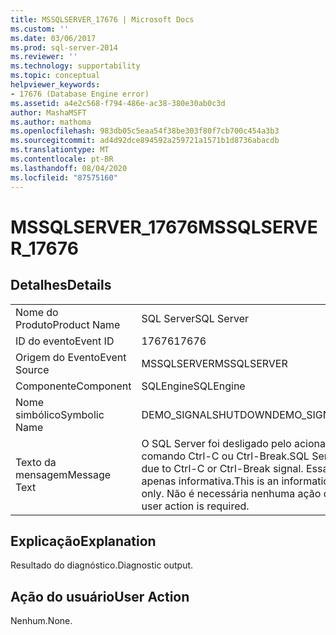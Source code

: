 ```yaml
---
title: MSSQLSERVER_17676 | Microsoft Docs
ms.custom: ''
ms.date: 03/06/2017
ms.prod: sql-server-2014
ms.reviewer: ''
ms.technology: supportability
ms.topic: conceptual
helpviewer_keywords:
- 17676 (Database Engine error)
ms.assetid: a4e2c568-f794-486e-ac38-380e30ab0c3d
author: MashaMSFT
ms.author: mathoma
ms.openlocfilehash: 983db05c5eaa54f38be303f80f7cb700c454a3b3
ms.sourcegitcommit: ad4d92dce894592a259721a1571b1d8736abacdb
ms.translationtype: MT
ms.contentlocale: pt-BR
ms.lasthandoff: 08/04/2020
ms.locfileid: "87575160"
---
```

# <a name="mssqlserver_17676"></a><span data-ttu-id="0634c-102">MSSQLSERVER_17676</span><span class="sxs-lookup"><span data-stu-id="0634c-102">MSSQLSERVER_17676</span></span>
    
## <a name="details"></a><span data-ttu-id="0634c-103">Detalhes</span><span class="sxs-lookup"><span data-stu-id="0634c-103">Details</span></span>  
  
|||  
|-|-|  
|<span data-ttu-id="0634c-104">Nome do Produto</span><span class="sxs-lookup"><span data-stu-id="0634c-104">Product Name</span></span>|<span data-ttu-id="0634c-105">SQL Server</span><span class="sxs-lookup"><span data-stu-id="0634c-105">SQL Server</span></span>|  
|<span data-ttu-id="0634c-106">ID do evento</span><span class="sxs-lookup"><span data-stu-id="0634c-106">Event ID</span></span>|<span data-ttu-id="0634c-107">17676</span><span class="sxs-lookup"><span data-stu-id="0634c-107">17676</span></span>|  
|<span data-ttu-id="0634c-108">Origem do Evento</span><span class="sxs-lookup"><span data-stu-id="0634c-108">Event Source</span></span>|<span data-ttu-id="0634c-109">MSSQLSERVER</span><span class="sxs-lookup"><span data-stu-id="0634c-109">MSSQLSERVER</span></span>|  
|<span data-ttu-id="0634c-110">Componente</span><span class="sxs-lookup"><span data-stu-id="0634c-110">Component</span></span>|<span data-ttu-id="0634c-111">SQLEngine</span><span class="sxs-lookup"><span data-stu-id="0634c-111">SQLEngine</span></span>|  
|<span data-ttu-id="0634c-112">Nome simbólico</span><span class="sxs-lookup"><span data-stu-id="0634c-112">Symbolic Name</span></span>|<span data-ttu-id="0634c-113">DEMO_SIGNALSHUTDOWN</span><span class="sxs-lookup"><span data-stu-id="0634c-113">DEMO_SIGNALSHUTDOWN</span></span>|  
|<span data-ttu-id="0634c-114">Texto da mensagem</span><span class="sxs-lookup"><span data-stu-id="0634c-114">Message Text</span></span>|<span data-ttu-id="0634c-115">O SQL Server foi desligado pelo acionamento do comando Ctrl-C ou Ctrl-Break.</span><span class="sxs-lookup"><span data-stu-id="0634c-115">SQL Server shutdown due to Ctrl-C or Ctrl-Break signal.</span></span> <span data-ttu-id="0634c-116">Essa mensagem é apenas informativa.</span><span class="sxs-lookup"><span data-stu-id="0634c-116">This is an informational message only.</span></span> <span data-ttu-id="0634c-117">Não é necessária nenhuma ação do usuário.</span><span class="sxs-lookup"><span data-stu-id="0634c-117">No user action is required.</span></span>|  
  
## <a name="explanation"></a><span data-ttu-id="0634c-118">Explicação</span><span class="sxs-lookup"><span data-stu-id="0634c-118">Explanation</span></span>  
 <span data-ttu-id="0634c-119">Resultado do diagnóstico.</span><span class="sxs-lookup"><span data-stu-id="0634c-119">Diagnostic output.</span></span>  
  
## <a name="user-action"></a><span data-ttu-id="0634c-120">Ação do usuário</span><span class="sxs-lookup"><span data-stu-id="0634c-120">User Action</span></span>  
 <span data-ttu-id="0634c-121">Nenhum.</span><span class="sxs-lookup"><span data-stu-id="0634c-121">None.</span></span>  
  
  
